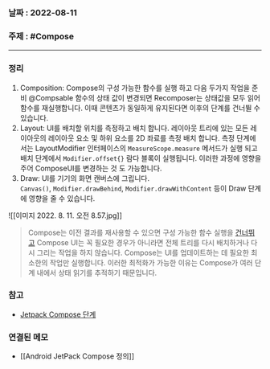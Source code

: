 ### 날짜 : 2022-08-11
### 주제 : #Compose 
----
### 정리
1. Composition: Compose의 구성 가능한 함수를 실행 하고 다음 두가지 작업을 준비 
   @Compsable 함수의 상태 값이 변경되면 Recomposer는 상태값을 모두 읽어 함수를 재실행합니다.
   이때 콘텐츠가 동일하게 유지된다면 이후의 단계를 건너뛸 수 있습니다.
2. Layout: UI를 배치할 위치를 측정하고 배치 합니다. 레이아웃 트리에 있는 모든 레이아웃의 레이아웃 요소 및 하위 요소를 2D 좌료를 측정 배치 합니다.  측정 단계에서는 LayoutModifier 인터페이스의 `MeasureScope.measure` 메서드가 실행 되고 배치 단계에서 `Modifier.offset{}` 람다 블록이 실행됩니다. 이러한 과정에 영향을 주어 ComposeUI를 변경하는 것 도 가능합니다.
4. Draw: UI를 기기의 화면 캔버스에 그립니다. `Canvas()`, `Modifier.drawBehind`, `Modifier.drawWithContent` 등이 Draw 단계에 영향을 줄 수 있습니다.

![[이미지 2022. 8. 11. 오전 8.57.jpg]]

>Compose는 이전 결과를 재사용할 수 있으면 구성 가능한 함수 실행을 [건너뛰고](https://developer.android.com/jetpack/compose/mental-model?hl=ko#skips) Compose UI는 꼭 필요한 경우가 아니라면 전체 트리를 다시 배치하거나 다시 그리는 작업을 하지 않습니다. Compose는 UI를 업데이트하는 데 필요한 최소한의 작업만 실행합니다. 이러한 최적화가 가능한 이유는 Compose가 여러 단계 내에서 상태 읽기를 추적하기 때문입니다.


### 참고
- [Jetpack Compose 단계](https://developer.android.com/jetpack/compose/phases?hl=ko)

### 연결된 메모
- [[Android JetPack Compose 정의]]